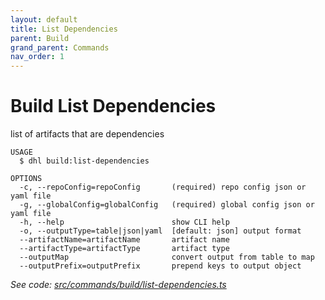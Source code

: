 ```yaml
---
layout: default
title: List Dependencies
parent: Build
grand_parent: Commands
nav_order: 1
---
```


# Build List Dependencies

list of artifacts that are dependencies

```
USAGE
  $ dhl build:list-dependencies

OPTIONS
  -c, --repoConfig=repoConfig       (required) repo config json or yaml file
  -g, --globalConfig=globalConfig   (required) global config json or yaml file
  -h, --help                        show CLI help
  -o, --outputType=table|json|yaml  [default: json] output format
  --artifactName=artifactName       artifact name
  --artifactType=artifactType       artifact type
  --outputMap                       convert output from table to map
  --outputPrefix=outputPrefix       prepend keys to output object
```

_See code: [src/commands/build/list-dependencies.ts](https://github.com/boxboat/dockhand-lite/blob/master/src/commands/build/list-dependencies.ts)_
